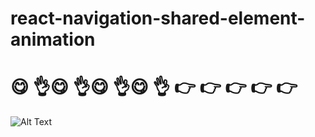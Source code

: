 # react-navigation-shared-element-animation


# 😋 👌😋 👌😋 👌😋 👌 👉 👉 👉 👉 👉 



![Alt Text](https://github.com/ShravanMeena/Animated-app-ui-screen/blob/main/20210314_110251.gif)


